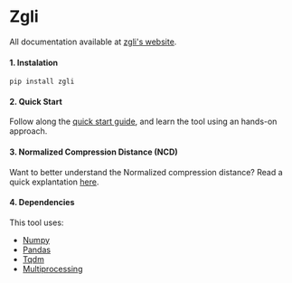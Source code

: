 # Zgli
All documentation available at [zgli's website](https://zgly-92273.web.app/).

#### 1. Instalation
```pip install zgli```

#### 2. Quick Start
Follow along the [quick start guide](https://zgly-92273.web.app/quickstart.html), and learn the tool using an hands-on approach.

#### 3. Normalized Compression Distance (NCD)
Want to better understand the Normalized compression distance? Read a quick explantation [here](https://zgly-92273.web.app/ncd.html).

#### 4. Dependencies
This tool uses:
* [Numpy](https://numpy.org/)
* [Pandas](https://pandas.pydata.org/)
* [Tqdm](https://tqdm.github.io/)
* [Multiprocessing](https://docs.python.org/3/library/multiprocessing.html)
